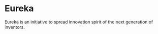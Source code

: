 # Eureka

Eureka is an initiative to spread innovation spirit of the next generation of inventors.

